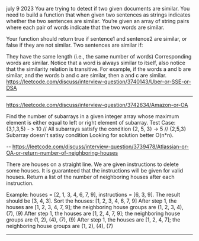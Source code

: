 july 9 2023
You are trying to detect if two given documents are similar. You need to build a function that when given two sentences as strings indicates whether the two sentences are similar. You’re given an array of string pairs where each pair of words indicate that the two words are similar.

Your function should return true if sentence1 and sentence2 are similar, or false if they are not similar.
Two sentences are similar if:

They have the same length (i.e., the same number of words)
Corresponding words are similar.
Notice that a word is always similar to itself, also notice that the similarity relation is transitive. For example, if the words a and b are similar, and the words b and c are similar, then a and c are similar.
https://leetcode.com/discuss/interview-question/3740143/Uber-or-SSE-or-DSA

---------
https://leetcode.com/discuss/interview-question/3742634/Amazon-or-OA

Find the number of subarrays in a given integer array whose maximum element is either equal to left or right element of subarray.
Test Case:
{3,1,3,5} - > 10 // All subarrays satisfy the condition
{2, 5, 3} -> 5 // {2,5,3} Subarray doesn't satisy condition
Looking for solution better O(n*n).

--
https://leetcode.com/discuss/interview-question/3739478/Atlassian-or-OA-or-return-number-of-neighboring-houses

There are houses on a straight line. We are given instructions to delete some houses. It is guaranteed that the instructions will be given for valid houses. Return a list of the number of neighboring houses after each instruction.

Example: houses = [2, 1, 3, 4, 6, 7, 9], instructions = [6, 3, 9]. The result should be [3, 4, 3].
Sort the houses: [1, 2, 3, 4, 6, 7, 9]
After step 1, the houses are [1, 2, 3, 4, 7, 9]; the neighboring house groups are (1, 2, 3, 4), (7), (9)
After step 1, the houses are [1, 2, 4, 7, 9]; the neighboring house groups are (1, 2), (4), (7), (9)
After step 1, the houses are [1, 2, 4, 7]; the neighboring house groups are (1, 2), (4), (7)

--------

